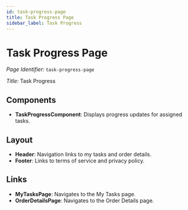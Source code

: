 ```yaml
---
id: task-progress-page
title: Task Progress Page
sidebar_label: Task Progress
---
```


# Task Progress Page

*Page Identifier:* `task-progress-page`

*Title:* Task Progress

## Components
- **TaskProgressComponent**: Displays progress updates for assigned tasks.

## Layout
- **Header**: Navigation links to my tasks and order details.
- **Footer**: Links to terms of service and privacy policy.

## Links
- **MyTasksPage**: Navigates to the My Tasks page.
- **OrderDetailsPage**: Navigates to the Order Details page.
